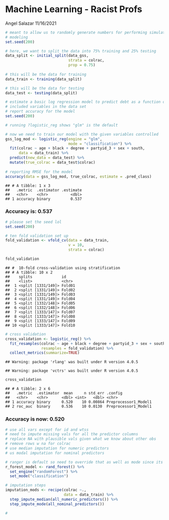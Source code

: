 Machine Learning - Racist Profs
================
Angel Salazar
11/16/2021

``` r
# meant to allow us to randomly generate numbers for performing simulation and 
# modeling
set.seed(200)

# here, we want to split the data into 75% training and 25% testing
data_split <- initial_split(data_gss,
                            strata = colrac, 
                            prop = 0.75)
                            
# this will be the data for training
data_train <- training(data_split)

# this will be the data for testing
data_test <- testing(data_split)
```

``` r
# estimate a basic log regression model to predict debt as a function of the
# included variables in the data set
# report accuracy for the model
set.seed(200)

# running ?logistic_reg shows "glm" is the default

# now we need to train our model with the given variables controlled 
gss_log_mod <- logistic_reg(engine = "glm", 
                            mode = "classification") %>%
  fit(colrac ~ age + black + degree + partyid_3 + sex + south, 
      data = data_train) %>%
  predict(new_data = data_test) %>%
  mutate(true_colrac = data_test$colrac)
  
# reporting RMSE for the model
accuracy(data = gss_log_mod, true_colrac, estimate = .pred_class)
```

    ## # A tibble: 1 x 3
    ##   .metric  .estimator .estimate
    ##   <chr>    <chr>          <dbl>
    ## 1 accuracy binary         0.537

### Accuracy is: 0.537

``` r
# please set the seed lol
set.seed(200)

# ten fold validation set up
fold_validation <- vfold_cv(data = data_train, 
                            v = 10, 
                            strata = colrac)

fold_validation
```

    ## #  10-fold cross-validation using stratification 
    ## # A tibble: 10 x 2
    ##    splits             id    
    ##    <list>             <chr> 
    ##  1 <split [1331/149]> Fold01
    ##  2 <split [1331/149]> Fold02
    ##  3 <split [1331/149]> Fold03
    ##  4 <split [1331/149]> Fold04
    ##  5 <split [1332/148]> Fold05
    ##  6 <split [1332/148]> Fold06
    ##  7 <split [1333/147]> Fold07
    ##  8 <split [1333/147]> Fold08
    ##  9 <split [1333/147]> Fold09
    ## 10 <split [1333/147]> Fold10

``` r
# cross validation 
cross_validation <- logistic_reg() %>%
  fit_resamples(colrac ~ age + black + degree + partyid_3 + sex + south, 
                resamples = fold_validation) %>%
  collect_metrics(summarize=TRUE)
```

    ## Warning: package 'rlang' was built under R version 4.0.5

    ## Warning: package 'vctrs' was built under R version 4.0.5

``` r
cross_validation
```

    ## # A tibble: 2 x 6
    ##   .metric  .estimator  mean     n std_err .config             
    ##   <chr>    <chr>      <dbl> <int>   <dbl> <chr>               
    ## 1 accuracy binary     0.520    10 0.00864 Preprocessor1_Model1
    ## 2 roc_auc  binary     0.536    10 0.0130  Preprocessor1_Model1

### Accuracy is now: 0.520

``` r
# use all vars except for id and wtss
# need to impute missing vals for all the predictor columns
# replace NA with plausible vals given what we know about other obs
# remove rows w na for colrac
# use median imputation for numeric predictors
# us modal imputation for nominal predictors

# ranger is default so need to override that as well as mode since its unknown rn
r_forest_model <- rand_forest() %>%
  set_engine("randomForest") %>%
  set_mode("classification")

# imputation steps 
imputation_mods <- recipe(colrac ~., 
                          data = data_train) %>%
  step_impute_median(all_numeric_predictors()) %>%
  step_impute_mode(all_nominal_predictors())

# 
```
